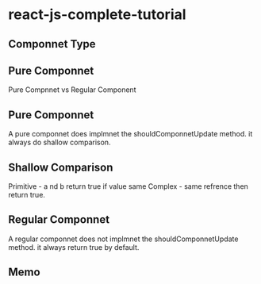 # react-js-complete-tutorial

Componnet Type
---------------------------
Pure Componnet
-------------------
Pure Compnnet vs Regular Component

Pure Componnet
--------------
  A pure componnet does implmnet the shouldComponnetUpdate method. it always do shallow comparison.
  
  Shallow Comparison
  -------------------
  Primitive - a nd b return true if value same
  Complex - same refrence then return true.
  
Regular Componnet
-----------------
  A regular componnet does not implmnet the shouldComponnetUpdate method. it always return true by default.
  
 Memo
 ----------------

